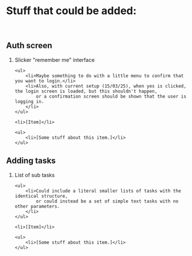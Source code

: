 <h1>Stuff that could be added:</h1>
<br>

<!--Add an ordered list for each section in this format:

<h2>[Section title]</h2>
<ol>
    <li>[Item]</li>

    <ul>
        <li>[Some stuff about this item.]</li>
    </ul>

</ol>


-->

<h2>Auth screen</h2>
<ol>
    <li>Slicker "remember me" interface</li>

    <ul>
        <li>Maybe something to do with a little menu to confirm that you want to login.</li>
        <li>Also, with current setup (15/03/25), when yes is clicked, the login screen is loaded, but this shouldn't happen,
            or a confirmation screen should be shown that the user is logging in.
        </li>
    </ul>

    <li>[Item]</li>

    <ul>
        <li>[Some stuff about this item.]</li>
    </ul>

</ol>

<h2>Adding tasks</h2>
<ol>
    <li>List of sub tasks</li>

    <ul>
        <li>Could include a literal smaller lists of tasks with the identical structure,
            or could instead be a set of simple text tasks with no other parameters.
        </li>
    </ul>

    <li>[Item]</li>

    <ul>
        <li>[Some stuff about this item.]</li>
    </ul>

</ol>